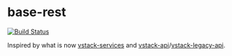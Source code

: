 # base-rest
[![Build Status](https://api.travis-ci.org/kevinphelps/base-rest.svg?branch=master)](https://travis-ci.org/kevinphelps/base-rest)

Inspired by what is now [vstack-services](https://github.com/vintage-software/vstack-services/) and [vstack-api](https://github.com/vintage-software/vstack-api/)/[vstack-legacy-api](https://github.com/vintage-software/vstack-legacy-api/). 